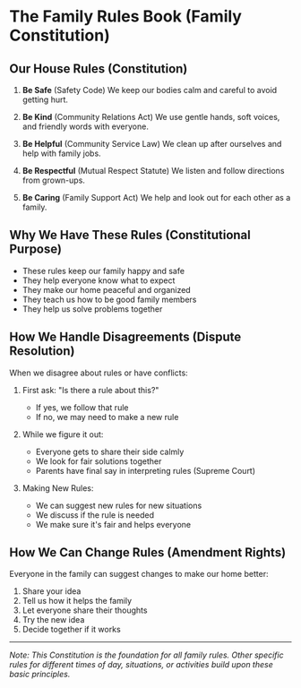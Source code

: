 # The Family Rules Book (Family Constitution)

## Our House Rules (Constitution)

1. **Be Safe** (Safety Code)
   We keep our bodies calm and careful to avoid getting hurt.

2. **Be Kind** (Community Relations Act)
   We use gentle hands, soft voices, and friendly words with everyone.

3. **Be Helpful** (Community Service Law)
   We clean up after ourselves and help with family jobs.

4. **Be Respectful** (Mutual Respect Statute)
   We listen and follow directions from grown-ups.

5. **Be Caring** (Family Support Act)
   We help and look out for each other as a family.

## Why We Have These Rules (Constitutional Purpose)

- These rules keep our family happy and safe
- They help everyone know what to expect
- They make our home peaceful and organized
- They teach us how to be good family members
- They help us solve problems together

## How We Handle Disagreements (Dispute Resolution)

When we disagree about rules or have conflicts:

1. First ask: "Is there a rule about this?"

   - If yes, we follow that rule
   - If no, we may need to make a new rule

2. While we figure it out:

   - Everyone gets to share their side calmly
   - We look for fair solutions together
   - Parents have final say in interpreting rules (Supreme Court)

3. Making New Rules:
   - We can suggest new rules for new situations
   - We discuss if the rule is needed
   - We make sure it's fair and helps everyone

## How We Can Change Rules (Amendment Rights)

Everyone in the family can suggest changes to make our home better:

1. Share your idea
2. Tell us how it helps the family
3. Let everyone share their thoughts
4. Try the new idea
5. Decide together if it works

---

_Note: This Constitution is the foundation for all family rules. Other specific rules for different times of day, situations, or activities build upon these basic principles._
